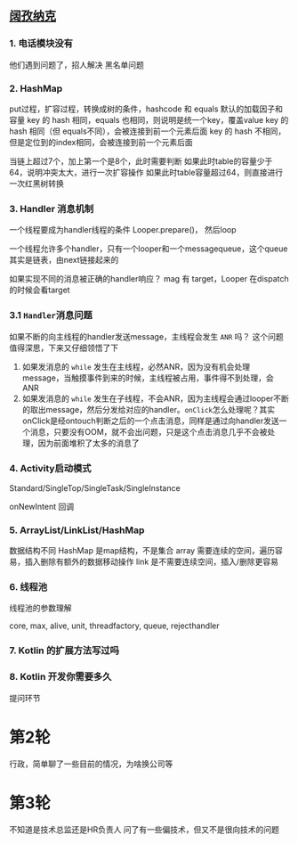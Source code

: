 [阔孜纳克](https://www.koznak.com)
-------

### 1. 电话模块没有
他们遇到问题了，招人解决
黑名单问题

### 2. HashMap
put过程，扩容过程，转换成树的条件，hashcode 和 equals
默认的加载因子和容量
key 的 hash 相同，equals 也相同，则说明是统一个key，覆盖value
key 的 hash 相同（但 equals不同），会被连接到前一个元素后面
key 的 hash 不相同，但是定位到的index相同，会被连接到前一个元素后面

当链上超过7个，加上第一个是8个，此时需要判断
如果此时table的容量少于64，说明冲突太大，进行一次扩容操作
如果此时table容量超过64，则直接进行一次红黑树转换


### 3. Handler 消息机制
一个线程要成为handler线程的条件
Looper.prepare()， 然后loop

一个线程允许多个handler，只有一个looper和一个messagequeue，这个queue其实是链表，由next链接起来的

如果实现不同的消息被正确的handler响应？
mag 有 target，Looper 在dispatch 的时候会看target

### 3.1 `Handler`消息问题
如果不断的向主线程的handler发送message，主线程会发生 `ANR` 吗？
这个问题值得深思，下来又仔细领悟了下

1. 如果发消息的 `while` 发生在主线程，必然ANR，因为没有机会处理message，当触摸事件到来的时候，主线程被占用，事件得不到处理，会ANR
2. 如果发消息的 `while` 发生在子线程，不会ANR，因为主线程会通过looper不断的取出message，然后分发给对应的handler。`onClick`怎么处理呢？其实onClick是经ontouch判断之后的一个点击消息，同样是通过向handler发送一个消息，只要没有OOM，就不会出问题，只是这个点击消息几乎不会被处理，因为前面堆积了太多的消息了


### 4. Activity启动模式
Standard/SingleTop/SingleTask/SingleInstance

onNewIntent 回调

### 5. ArrayList/LinkList/HashMap
数据结构不同
HashMap 是map结构，不是集合
array 需要连续的空间，遍历容易，插入删除有额外的数据移动操作
link 是不需要连续空间，插入/删除更容易


### 6. 线程池
线程池的参数理解

core, max, alive, unit, threadfactory, queue, rejecthandler

### 7. Kotlin 的扩展方法写过吗

### 8. Kotlin 开发你需要多久

提问环节

# 第2轮
行政，简单聊了一些目前的情况，为啥换公司等

# 第3轮
不知道是技术总监还是HR负责人
问了有一些偏技术，但又不是很向技术的问题